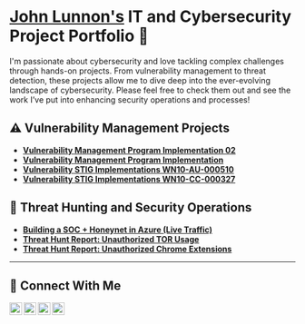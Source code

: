 # <a href="https://www.linkedin.com/in/johnlunnon/">John Lunnon's</a> IT and Cybersecurity Project Portfolio 🔐  

I'm passionate about cybersecurity and love tackling complex challenges through hands-on projects. From vulnerability management to threat detection, these projects allow me to dive deep into the ever-evolving landscape of cybersecurity. Please feel free to check them out and see the work I’ve put into enhancing security operations and processes!


## ⚠️ Vulnerability Management Projects

- **[Vulnerability Management Program Implementation 02](https://github.com/JohnLunnon-cyber/vulnerability-management-program-02)**
- **[Vulnerability Management Program Implementation](https://github.com/JohnLunnon-cyber/vulnerability-management-program/tree/main)**
- **[Vulnerability STIG Implementations WN10-AU-000510 ](https://github.com/JohnLunnon-cyber/STIG-Implementations)**
- **[Vulnerability STIG Implementations WN10-CC-000327 ](https://github.com/JohnLunnon-cyber/STIGS-WN10-CC-000327)**

## 🚨 Threat Hunting and Security Operations

- **[Building a SOC + Honeynet in Azure (Live Traffic)](https://github.com/JohnLunnon-cyber/Creating-a-Live-SOC-Honeynet-in-Azure)**
- **[Threat Hunt Report: Unauthorized TOR Usage](https://github.com/JohnLunnon-cyber/threat-hunting-scenario-tor)**
- **[Threat Hunt Report: Unauthorized Chrome Extensions](https://github.com/JohnLunnon-cyber/Threat-Hunt-Unauthorized-Chrome-Extension-Usage-on-VM-/tree/main)**
<hr/>

## 🤳 Connect With Me

[<img align="left" alt="___________ | YouTube" width="22px" src="https://cdn.jsdelivr.net/npm/simple-icons@v3/icons/youtube.svg" />][youtube]
[<img align="left" alt="___________ | Twitter" width="22px" src="https://cdn.jsdelivr.net/npm/simple-icons@v3/icons/twitter.svg" />][twitter]
[<img align="left" alt="___________ | LinkedIn" width="22px" src="https://cdn.jsdelivr.net/npm/simple-icons@v3/icons/linkedin.svg" />][linkedin]
[<img align="left" alt="___________ | Instagram" width="22px" src="https://cdn.jsdelivr.net/npm/simple-icons@v3/icons/instagram.svg" />][instagram]

[twitter]: https://twitter.com/___________
[youtube]: https://www.youtube.com/c/___________
[instagram]: https://www.instagram.com/___________
[linkedin]: https://www.linkedin.com/in/john-lunnon/

<!--
<img width="35" alt="image" src="https://github.com/user-attachments/assets/2f41c7cd-5ea8-4475-b451-a37161b6c3fb"> 
<img width="35" alt="image" src="https://github.com/user-attachments/assets/77649969-9910-4994-8b96-74a116cfb2a8">
-->


